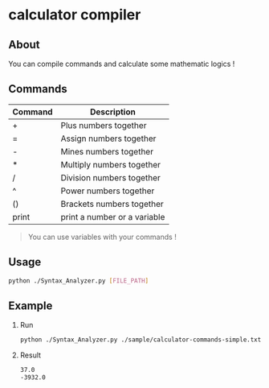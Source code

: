 # calculator compiler

## About
You can compile commands and calculate some mathematic logics !

## Commands
| Command | Description |
| ------------- | ------------- |
| +  | Plus numbers together  |
| =  | Assign numbers together  |
| -  | Mines numbers together  |
| *  | Multiply  numbers together  |
| /  | Division numbers together  |
| ^  | Power numbers together  |
| ()  | Brackets numbers together  |
| print | print a number or a variable  |

> You can use variables with your commands !
## Usage
```bash
python ./Syntax_Analyzer.py [FILE_PATH]
```

## Example
1. Run
    ```bash
    python ./Syntax_Analyzer.py ./sample/calculator-commands-simple.txt
    ```

1. Result
    ```bash
    37.0
    -3932.0
    ```